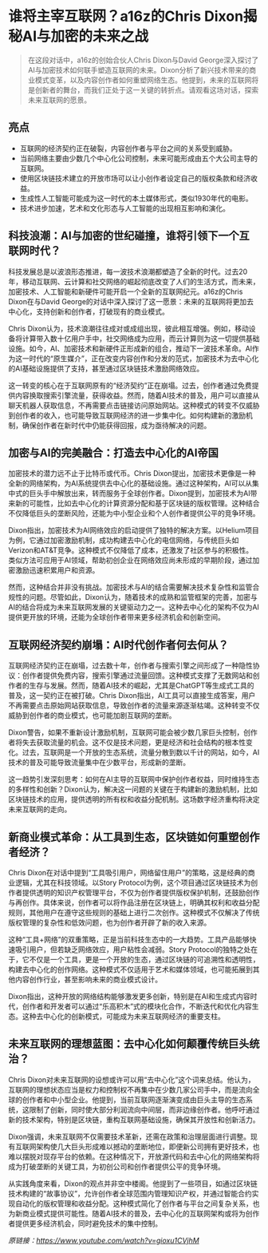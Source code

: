 # 谁将主宰互联网？a16z的Chris Dixon揭秘AI与加密的未来之战

>在这段对话中，a16z的创始合伙人Chris Dixon与David George深入探讨了AI与加密技术如何联手塑造互联网的未来。Dixon分析了新兴技术带来的商业模式变革，以及内容创作者如何重塑网络生态。他提到，未来的互联网将是创新者的舞台，而我们正处于这一关键的转折点。请观看这场对话，探索未来互联网的愿景。

## 亮点
- 互联网的经济契约正在破裂，内容创作者与平台之间的关系受到威胁。
- 当前网络主要由少数几个中心化公司控制，未来可能形成由五个大公司主导的互联网。
- 使用区块链技术建立的开放市场可以让小创作者设定自己的版权条款和经济收益。
- 生成性人工智能可能成为这一时代的本土媒体形式，类似1930年代的电影。
- 技术进步加速，艺术和文化形态与人工智能的出现相互影响和演化。

## 科技浪潮：AI与加密的世纪碰撞，谁将引领下一个互联网时代？
科技发展总是以波浪形态推进，每一波技术浪潮都塑造了全新的时代。过去20年，移动互联网、云计算和社交网络的崛起彻底改变了人们的生活方式，而未来，加密技术、人工智能和新硬件可能开启一个全新的互联网纪元。a16z的Chris Dixon在与David George的对话中深入探讨了这一愿景：未来的互联网将更加去中心化，支持创新和创作者，打破现有的商业模式。

Chris Dixon认为，技术浪潮往往成对或成组出现，彼此相互增强。例如，移动设备将计算带入数十亿用户手中，社交网络成为应用，而云计算则为这一切提供基础设施。如今，AI、加密技术和新硬件正形成新的组合，推动下一波技术革命。AI作为这一时代的“原生媒介”，正在改变内容创作和分发的范式，加密技术为去中心化的AI基础设施提供了支持，甚至通过区块链技术激励网络效应。

这一转变的核心在于互联网原有的“经济契约”正在崩塌。过去，创作者通过免费提供内容换取搜索引擎流量，获得收益。然而，随着AI技术的普及，用户可以直接从聊天机器人获取信息，不再需要点击链接访问原始网站。这种模式的转变不仅威胁到创作者的收入，也可能导致互联网经济的进一步集中化。如何构建新的激励机制，确保创作者在新时代中仍能获得回报，成为亟待解决的问题。

## 加密与AI的完美融合：打造去中心化的AI帝国
加密技术的潜力远不止于比特币或代币。Chris Dixon提出，加密技术更像是一种全新的网络架构，为AI系统提供去中心化的基础设施。通过这种架构，AI可以从集中式的巨头手中解放出来，转而服务于全球创作者。Dixon提到，加密技术为AI带来新的可能性，比如去中心化的计算资源分配和基于区块链的版权管理。这种结合不仅降低巨头的垄断风险，还能为中小型企业和个人创作者提供公平的竞争环境。

Dixon指出，加密技术为AI网络效应的启动提供了独特的解决方案。以Helium项目为例，它通过加密激励机制，成功构建去中心化的电信网络，与传统巨头如Verizon和AT&T竞争。这种模式不仅降低了成本，还激发了社区参与的积极性。类似方法可应用于AI领域，帮助初创企业在网络效应尚未形成的早期阶段，通过加密激励迅速积累用户和资源。

然而，这种结合并非没有挑战。加密技术与AI的结合需要解决技术复杂性和监管合规性的问题。尽管如此，Dixon认为，随着技术的成熟和监管框架的完善，加密与AI的结合将成为未来互联网发展的关键驱动力之一。这种去中心化的架构不仅为AI提供更开放的环境，还能为全球创作者带来更多经济机会和创新空间。

## 互联网经济契约崩塌：AI时代创作者何去何从？
互联网经济契约正在崩塌，过去数十年，创作者与搜索引擎之间形成了一种隐性协议：创作者提供免费内容，搜索引擎通过流量回馈。这种模式支撑了无数网站和创作者的生存与发展。然而，随着AI技术的崛起，尤其是ChatGPT等生成式工具的普及，这一契约正在被打破。Chris Dixon指出，AI工具可以直接生成答案，用户不再需要点击原始网站获取信息，导致创作者的流量来源逐渐枯竭。这种转变不仅威胁到创作者的商业模式，也可能加剧互联网的垄断。

Dixon警告，如果不重新设计激励机制，互联网可能会被少数几家巨头控制，创作者将失去获取流量的机会。这不仅是技术问题，更是经济和社会结构的根本性变化。过去，互联网是一个开放的生态系统，流量分散到数以千计的网站，如今，AI技术的普及可能导致流量集中在少数平台，形成新的垄断。

这一趋势引发深刻思考：如何在AI主导的互联网中保护创作者权益，同时维持生态的多样性和创新？Dixon认为，解决这一问题的关键在于构建新的激励机制，比如区块链技术的应用，提供透明的所有权和收益分配机制。这场数字经济重构将决定未来互联网的走向。

## 新商业模式革命：从工具到生态，区块链如何重塑创作者经济？
Chris Dixon在对话中提到“工具吸引用户，网络留住用户”的策略，这是经典的商业逻辑，尤其在科技领域。以Story Protocol为例，这个项目通过区块链技术为创作者提供透明的知识产权管理平台，不仅为创作者提供版权保护机制，还鼓励创作与再创作。具体来说，创作者可以将作品注册在区块链上，明确其权利和收益分配规则，其他用户在遵守这些规则的基础上进行二次创作。这种模式不仅解决了传统版权管理的复杂性和低效问题，也为创作者开辟了新的收入来源。

这种“工具+网络”的双重策略，正是当前科技生态中的一大趋势。工具产品能够快速吸引用户，但若缺乏网络效应，用户粘性会减弱。Story Protocol的独特之处在于，它不仅是一个工具，更是一个开放的生态，通过区块链的可追溯性和透明性，构建去中心化的创作网络。这种模式不仅适用于艺术和媒体领域，也可能拓展到其他内容创作行业，甚至影响未来的商业模式设计。

Dixon指出，这种开放的网络结构能够激发更多创新，特别是在AI和生成式内容时代，创作者和开发者可以通过“乐高积木”式的模块化合作，不断迭代和优化内容生态。这种去中心化的创新模式，可能成为未来互联网经济的重要支柱。

## 未来互联网的理想蓝图：去中心化如何颠覆传统巨头统治？
Chris Dixon对未来互联网的设想或许可以用“去中心化”这个词来总结。他认为，互联网的理想状态应当是权力和控制权不再集中在少数几家公司手中，而是流向全球的创作者和中小型企业。他提到，当前互联网逐渐演变成由巨头主导的生态系统，这限制了创新，同时使大部分利润流向中间层，而非边缘创作者。他呼吁通过新的技术架构，特别是区块链，重构互联网基础设施，确保其开放性和创新活力。

Dixon强调，未来互联网不仅需要技术革新，还需在政策和治理层面进行调整。现有互联网架构使几大巨头形成难以撼动的垄断地位，即便新公司拥有更好技术，也难以摆脱对现存平台的依赖。在这种情况下，开放源代码和去中心化的网络架构将成为打破垄断的关键工具，为初创公司和创作者提供公平的竞争环境。

从实践角度来看，Dixon的观点并非空中楼阁。他提到了一些项目，如通过区块链技术构建的“故事协议”，允许创作者全球范围内管理知识产权，并通过智能合约实现自动化的版权管理和收益分配。这种模式简化了创作者与平台之间复杂关系，也为新商业模式提供可能性。随着AI技术的普及，去中心化的互联网架构或将为创作者提供更多经济机会，同时避免技术的集中控制。

_原链接：https://www.youtube.com/watch?v=gioxu1CVjhM_